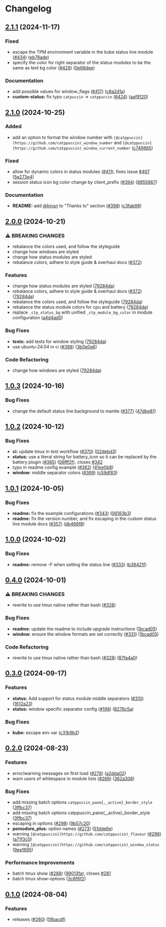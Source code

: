 # Changelog

## [2.1.1](https://github.com/catppuccin/tmux/compare/v2.1.0...v2.1.1) (2024-11-17)


### Fixed

* escape the TPM environment variable in the kube status line module ([#434](https://github.com/catppuccin/tmux/issues/434)) ([eb78ade](https://github.com/catppuccin/tmux/commit/eb78ade9dc1f6cd8ba654572f51ddcae3c6e7fd7))
* specify the color for right separator of the status modules to be the same as text bg color ([#429](https://github.com/catppuccin/tmux/issues/429)) ([0e66dee](https://github.com/catppuccin/tmux/commit/0e66dee11ee396824668d4db863f1873e9e9243f))


### Documentation

* add possible values for window_flags ([#417](https://github.com/catppuccin/tmux/issues/417)) ([c8a2d1a](https://github.com/catppuccin/tmux/commit/c8a2d1ae9649aa904960bef1516ea2ff9a3e6ad0))
* **custom-status:** fix typo `catpuccin` -&gt; `catppuccin` ([#424](https://github.com/catppuccin/tmux/issues/424)) ([aaf9120](https://github.com/catppuccin/tmux/commit/aaf9120f769a34e5491b3ee7f885c8c347f2f663))

## [2.1.0](https://github.com/catppuccin/tmux/compare/v2.0.0...v2.1.0) (2024-10-25)


### Added

* add an option to format the window number with `[@catppuccin](https://github.com/catppuccin)_window_number` and `[@catppuccin](https://github.com/catppuccin)_window_current_number` ([c749885](https://github.com/catppuccin/tmux/commit/c74988511a462bdf07c5fc9ce88157b93a4ed185))


### Fixed

* allow for dynamic colors in status modules ([#411](https://github.com/catppuccin/tmux/issues/411)), fixes issue [#407](https://github.com/catppuccin/tmux/issues/407) ([5e273e4](https://github.com/catppuccin/tmux/commit/5e273e41dd3188a1a0e795b120623c95de491445))
* session status icon bg color change by client_prefix ([#394](https://github.com/catppuccin/tmux/issues/394)) ([8855667](https://github.com/catppuccin/tmux/commit/885566714315915547516de5c2f1b660f8e524c2))


### Documentation

* **README:** add [@kjnsn](https://github.com/kjnsn) to "Thanks to" section ([#398](https://github.com/catppuccin/tmux/issues/398)) ([c3fab98](https://github.com/catppuccin/tmux/commit/c3fab98ab4248a2a78c8193ad48f0991b7bfa1e3))

## [2.0.0](https://github.com/catppuccin/tmux/compare/v1.0.3...v2.0.0) (2024-10-21)


### ⚠ BREAKING CHANGES

* rebalance the colors used, and follow the styleguide
* change how windows are styled
* change how status modules are styled
* rebalance colors, adhere to style guide & overhaul docs ([#372](https://github.com/catppuccin/tmux/issues/372))

### Features

* change how status modules are styled ([79284da](https://github.com/catppuccin/tmux/commit/79284da665bf5d39d304e23df4165c8ac37f9b7a))
* rebalance colors, adhere to style guide & overhaul docs ([#372](https://github.com/catppuccin/tmux/issues/372)) ([79284da](https://github.com/catppuccin/tmux/commit/79284da665bf5d39d304e23df4165c8ac37f9b7a))
* rebalance the colors used, and follow the styleguide ([79284da](https://github.com/catppuccin/tmux/commit/79284da665bf5d39d304e23df4165c8ac37f9b7a))
* rebalance the status module colors for cpu and battery ([79284da](https://github.com/catppuccin/tmux/commit/79284da665bf5d39d304e23df4165c8ac37f9b7a))
* replace `_ctp_status_bg` with unified `_ctp_module_bg_color` in module configuration ([a4d4ad0](https://github.com/catppuccin/tmux/commit/a4d4ad09cc8b5c9338cbd4510450d0ae997a7710))


### Bug Fixes

* **tests:** add tests for window styling ([79284da](https://github.com/catppuccin/tmux/commit/79284da665bf5d39d304e23df4165c8ac37f9b7a))
* use ubuntu-24.04 in ci ([#388](https://github.com/catppuccin/tmux/issues/388)) ([3b0e0a6](https://github.com/catppuccin/tmux/commit/3b0e0a6f0741bf09149f23620516decd7b5f5ba5))


### Code Refactoring

* change how windows are styled ([79284da](https://github.com/catppuccin/tmux/commit/79284da665bf5d39d304e23df4165c8ac37f9b7a))

## [1.0.3](https://github.com/catppuccin/tmux/compare/v1.0.2...v1.0.3) (2024-10-16)


### Bug Fixes

* change the default status line background to mantle ([#377](https://github.com/catppuccin/tmux/issues/377)) ([47dbe81](https://github.com/catppuccin/tmux/commit/47dbe818e3ad7a008ccbd3e5d69a29a4509f7d07))

## [1.0.2](https://github.com/catppuccin/tmux/compare/v1.0.1...v1.0.2) (2024-10-12)


### Bug Fixes

* **ci:** update tmux in test workflow ([#370](https://github.com/catppuccin/tmux/issues/370)) ([02debd3](https://github.com/catppuccin/tmux/commit/02debd396802af9fe4b41601739e48ef38217533))
* **status:** use a literal string for battery_icon so it can be replaced by the battery plugin ([#365](https://github.com/catppuccin/tmux/issues/365)) ([06fff2f](https://github.com/catppuccin/tmux/commit/06fff2f40ec4a5cd2c9e064bc7fde22130ecd4bb)), closes [#342](https://github.com/catppuccin/tmux/issues/342)
* typo in readme config example ([#362](https://github.com/catppuccin/tmux/issues/362)) ([41ee0b8](https://github.com/catppuccin/tmux/commit/41ee0b89acb3f4afe531209558d6b8e4d7d4ae1a))
* **window:** middle separator colors ([#369](https://github.com/catppuccin/tmux/issues/369)) ([c59df83](https://github.com/catppuccin/tmux/commit/c59df83d68e64feb8d015c2eb3f8b90febc95a53))

## [1.0.1](https://github.com/catppuccin/tmux/compare/v1.0.0...v1.0.1) (2024-10-05)


### Bug Fixes

* **readme:** fix the example configurations ([#343](https://github.com/catppuccin/tmux/issues/343)) ([06183b3](https://github.com/catppuccin/tmux/commit/06183b31216b4ed917760b3d59565e242eee6a64))
* **readme:** fix the version number, and fix escaping in the custom status line module docs ([#357](https://github.com/catppuccin/tmux/issues/357)) ([db466f8](https://github.com/catppuccin/tmux/commit/db466f8c2dbcfdd84e501ee8274bdfdcf049d65d))

## [1.0.0](https://github.com/catppuccin/tmux/compare/v0.4.0...v1.0.0) (2024-10-02)


### Bug Fixes

* **readme:** remove -F when setting the status line ([#333](https://github.com/catppuccin/tmux/issues/333)) ([b38421f](https://github.com/catppuccin/tmux/commit/b38421fa15d8dfafecaf6f438115cfe3c1259bf0))

## [0.4.0](https://github.com/catppuccin/tmux/compare/v0.3.0...v0.4.0) (2024-10-01)


### ⚠ BREAKING CHANGES

* rewrite to use tmux native rather than bash ([#328](https://github.com/catppuccin/tmux/issues/328))

### Bug Fixes

* **readme:** update the readme to include upgrade instructions ([1bcad05](https://github.com/catppuccin/tmux/commit/1bcad05f206fb4bb9706403da24b97d2cdb64bad))
* **window:** ensure the window formats are set correctly ([#331](https://github.com/catppuccin/tmux/issues/331)) ([1bcad05](https://github.com/catppuccin/tmux/commit/1bcad05f206fb4bb9706403da24b97d2cdb64bad))


### Code Refactoring

* rewrite to use tmux native rather than bash ([#328](https://github.com/catppuccin/tmux/issues/328)) ([87fa4a0](https://github.com/catppuccin/tmux/commit/87fa4a08c5a7fdbef3130f05a8b12f0ca26d4a46))

## [0.3.0](https://github.com/catppuccin/tmux/compare/v0.2.0...v0.3.0) (2024-09-17)


### Features

* **status:** Add support for status module middle separators ([#310](https://github.com/catppuccin/tmux/issues/310)) ([1612a23](https://github.com/catppuccin/tmux/commit/1612a23174a6771ac466312eb156f83b8b89d907))
* **status:** window specific separator config ([#198](https://github.com/catppuccin/tmux/issues/198)) ([8276c5a](https://github.com/catppuccin/tmux/commit/8276c5a5e33dbbbae3d370db2f6129e20b402f8a))


### Bug Fixes

* **kube:** escape env var ([c31b9b2](https://github.com/catppuccin/tmux/commit/c31b9b2c6c7c50abbebd02b80c4fd32b2782a011))

## [0.2.0](https://github.com/catppuccin/tmux/compare/v0.1.0...v0.2.0) (2024-08-23)


### Features

* error/warning messages on first load ([#278](https://github.com/catppuccin/tmux/issues/278)) ([a2dda02](https://github.com/catppuccin/tmux/commit/a2dda02b43194aec5deddf2890c28c76b4c11ed4))
* warn users of whitespace in module lists ([#266](https://github.com/catppuccin/tmux/issues/266)) ([362a306](https://github.com/catppuccin/tmux/commit/362a306db71794f04d0995fc058bcaa094d1af70))


### Bug Fixes

* add missing batch options `catppuccin_pane{,_active}_border_style` ([3ffbc37](https://github.com/catppuccin/tmux/commit/3ffbc3700b4c1c3e2c4d015c5a51ccef555dabaf))
* add missing batch options catppuccin_pane{,_active}_border_style ([3ffbc37](https://github.com/catppuccin/tmux/commit/3ffbc3700b4c1c3e2c4d015c5a51ccef555dabaf))
* escaping in options ([#298](https://github.com/catppuccin/tmux/issues/298)) ([9b57c20](https://github.com/catppuccin/tmux/commit/9b57c2002081fff8af16b878f1369d46788c0409))
* **pomodoro_plus:** option names ([#273](https://github.com/catppuccin/tmux/issues/273)) ([51dde6e](https://github.com/catppuccin/tmux/commit/51dde6e8d4d3d8da97d915b01594a08aa4ac0cca))
* warning `[@catppuccin](https://github.com/catppuccin)_flavour` ([#296](https://github.com/catppuccin/tmux/issues/296)) ([a71f3c0](https://github.com/catppuccin/tmux/commit/a71f3c039bed8a7c49fc390a50befec5db2c4af9))
* warning `[@catppuccin](https://github.com/catppuccin)_window_status` ([9ee1695](https://github.com/catppuccin/tmux/commit/9ee1695d757c16e2f236858b8d3f88be9fb666fa))


### Performance Improvements

* batch tmux show ([#288](https://github.com/catppuccin/tmux/issues/288)) ([99013fa](https://github.com/catppuccin/tmux/commit/99013fafe6a98416079b3b84751f2eb540e17c79)), closes [#281](https://github.com/catppuccin/tmux/issues/281)
* batch tmux show-options ([3c6f6f2](https://github.com/catppuccin/tmux/commit/3c6f6f282b3bb17554dc2b4b80760b6507acfd65))

## [0.1.0](https://github.com/catppuccin/tmux/compare/v0.0.1...v0.1.0) (2024-08-04)


### Features

* releases ([#260](https://github.com/catppuccin/tmux/issues/260)) ([5fbacdf](https://github.com/catppuccin/tmux/commit/5fbacdf3559cf4496eef02aead087b3bb715e570))
